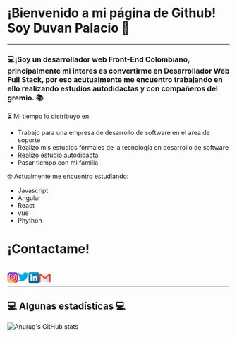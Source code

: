 # ¡Bienvenido a mi página de Github! Soy Duvan Palacio  👋
---

### 💻¡Soy un desarrollador web Front-End Colombiano, principalmente mi interes es convertirme en **Desarrollador Web Full Stack**, por eso acutualmente me encuentro trabajando en ello realizando estudios autodidactas y con compañeros del gremio. 📚


⏳ Mi tiempo lo  distribuyo en:
   * Trabajo para una empresa de desarrollo de software en el area de soporte
   * Realizo mis estudios formales de la tecnología en desarrollo de software 
   * Realizo estudio autodidacta
   * Pasar tiempo con mi familia


🤓 Actualmente me encuentro estudiando:
  * Javascript
  * Angular
  * React
  * vue 
  * Phython

# ¡Contactame!
<br>
 <a href="https://www.instagram.com/duvanpal/">
    <img align="left" alt="Duvan Palacio | Instagram" width="24px" src="https://github.com/duvabh/duvabh/blob/main/img_git/SocialMedia/instagram.png" />
  </a>
   <a href="https://twitter.com/DuvanPalacioO">
    <img align="left" alt="Duvan Palacio | Twitter" width="24px" src="https://github.com/duvabh/duvabh/blob/main/img_git/SocialMedia/twitter.png" />
  </a>
  <a href="https://www.linkedin.com/in/duvanpa/">
    <img align="left" alt="Duvan Palacio | Linkedin" width="24px" src="https://github.com/duvabh/duvabh/blob/main/img_git/SocialMedia/linkedin.png" />
  </a>
  <a href="mailto:duvan.palacioo@gmail.com">
    <img align="left" alt="Duvan Palacio | Gmail" width="26px" src="https://github.com/duvabh/duvabh/blob/main/img_git/SocialMedia/Gmail.svg" />
  </a>  
<br>
  
---
## 💻 Algunas estadísticas 💻
![Anurag's GitHub stats](https://github-readme-stats.vercel.app/api?username=duvabh&show_icons=true&theme=dark)
